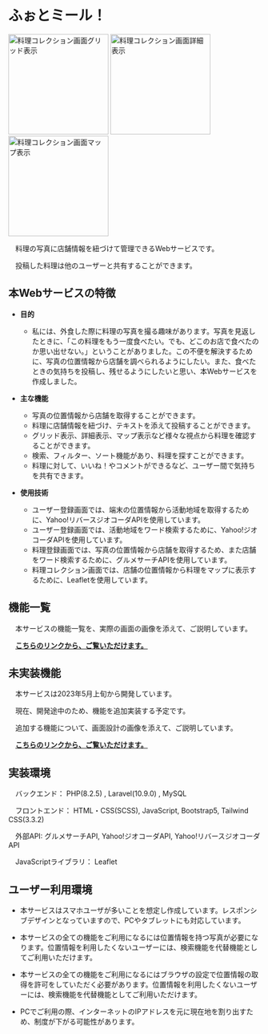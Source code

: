 # ふぉとミール！
  
  <kbd><img width="200" alt="料理コレクション画面グリッド表示" src="https://github.com/yuu2023/PhotoMeal/assets/131323286/9ac0baeb-05d0-48e4-b008-475180fdaefb"></kbd>
  <kbd><img width="200" alt="料理コレクション画面詳細表示" src="https://github.com/yuu2023/PhotoMeal/assets/131323286/1eb9c9dc-ead8-41d4-8a36-522c067cbd9d"></kbd>
  <kbd><img width="200" alt="料理コレクション画面マップ表示" src="https://github.com/yuu2023/PhotoMeal/assets/131323286/3e8040cc-ec59-450b-963e-80766081dac0"></kbd>
     
　料理の写真に店舗情報を紐づけて管理できるWebサービスです。

　投稿した料理は他のユーザーと共有することができます。

## 本Webサービスの特徴

- **目的**

    - 私には、外食した際に料理の写真を撮る趣味があります。写真を見返したときに、「この料理をもう一度食べたい。でも、どこのお店で食べたのか思い出せない。」ということがありました。この不便を解決するために、写真の位置情報から店舗を調べられるようにしたい。また、食べたときの気持ちを投稿し、残せるようにしたいと思い、本Webサービスを作成しました。

- **主な機能**

    - 写真の位置情報から店舗を取得することができます。
    - 料理に店舗情報を紐づけ、テキストを添えて投稿することができます。
    - グリッド表示、詳細表示、マップ表示など様々な視点から料理を確認することができます。
    - 検索、フィルター、ソート機能があり、料理を探すことができます。
    - 料理に対して、いいね！やコメントができるなど、ユーザー間で気持ちを共有できます。

- **使用技術**

     - ユーザー登録画面では、端末の位置情報から活動地域を取得するために、Yahoo!リバースジオコーダAPIを使用しています。
     - ユーザー登録画面では、活動地域をワード検索するために、Yahoo!ジオコーダAPIを使用しています。
     - 料理登録画面では、写真の位置情報から店舗を取得するため、また店舗をワード検索するために、グルメサーチAPIを使用しています。
     - 料理コレクション画面では、店舗の位置情報から料理をマップに表示するために、Leafletを使用しています。

## 機能一覧

　本サービスの機能一覧を、実際の画面の画像を添えて、ご説明しています。
 
　**[こちらのリンクから、ご覧いただけます。](/doc/機能一覧.md)**


## 未実装機能

　本サービスは2023年5月上旬から開発しています。
 
　現在、開発途中のため、機能を追加実装する予定です。 
 
　追加する機能について、画面設計の画像を添えて、ご説明しています。
 
　**[こちらのリンクから、ご覧いただけます。](/doc/未実装機能.md)**

## 実装環境

　バックエンド： PHP(8.2.5) , Laravel(10.9.0) , MySQL

　フロントエンド： HTML・CSS(SCSS), JavaScript, Bootstrap5, Tailwind CSS(3.3.2)
 
　外部API: グルメサーチAPI, Yahoo!ジオコーダAPI, Yahoo!リバースジオコーダAPI
 
　JavaScriptライブラリ： Leaflet
 
## ユーザー利用環境

   - 本サービスはスマホユーザが多いことを想定し作成しています。レスポンシブデザインとなっていますので、PCやタブレットにも対応しています。

   - 本サービスの全ての機能をご利用になるには位置情報を持つ写真が必要になります。位置情報を利用したくないユーザーには、検索機能を代替機能としてご利用いただけます。

   - 本サービスの全ての機能をご利用になるにはブラウザの設定で位置情報の取得を許可をしていただく必要があります。位置情報を利用したくないユーザーには、検索機能を代替機能としてご利用いただけます。

   - PCでご利用の際、インターネットのIPアドレスを元に現在地を割り出すため、制度が下がる可能性があります。
